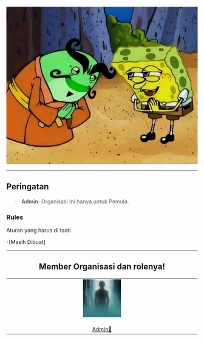 <p aligen="center"><img src="sepuh.jpg"></p>

---

## Peringatan

> **Admin**: Organisasi Ini hanya untuk Pemula.


### Rules
Aturan yang harus di taati

-[Masih Dibuat]

---

<div align="center">
  <h2>Member Organisasi dan rolenya!</h2>
  <table>
    <tbody>
      <tr>
        <td align="center" valign="top" width="14.28%"><a href="https://github.com/jibrilawp987"><img src="Tzy1.png" width="100px;" alt="Api Widi Pratama"/><br /><sub><b></b></sub></a><br /><a href="https://github.com/jibrilawp987" title="Admin">Admin👻</td>
      </tr>
    </tbody>
  </table>
</div>
